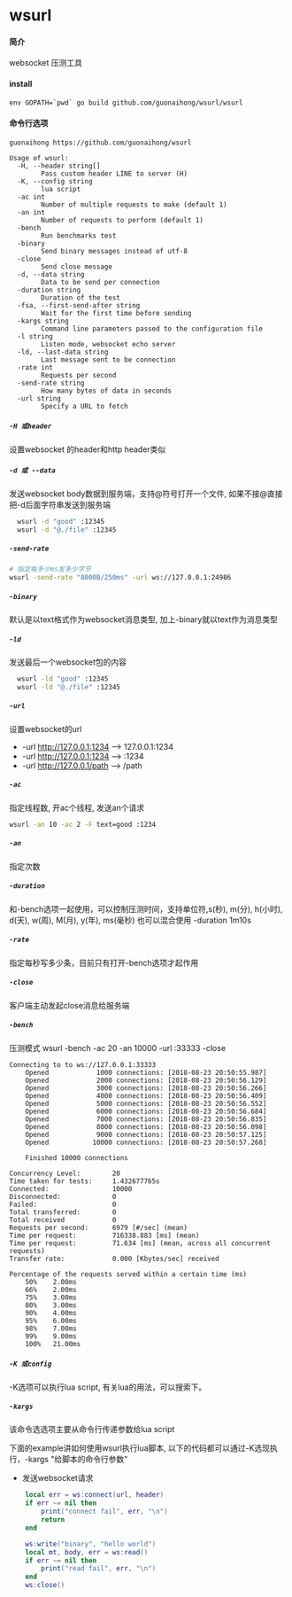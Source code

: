 # wsurl

#### 简介
websocket 压测工具

#### install
``` console
env GOPATH=`pwd` go build github.com/guonaihong/wsurl/wsurl
```

#### 命令行选项
```console
guonaihong https://github.com/guonaihong/wsurl

Usage of wsurl:
  -H, --header string[]
        Pass custom header LINE to server (H)
  -K, --config string
        lua script
  -ac int
        Number of multiple requests to make (default 1)
  -an int
        Number of requests to perform (default 1)
  -bench
        Run benchmarks test
  -binary
        Send binary messages instead of utf-8
  -close
        Send close message
  -d, --data string
        Data to be send per connection
  -duration string
        Duration of the test
  -fsa, --first-send-after string
        Wait for the first time before sending
  -kargs string
        Command line parameters passed to the configuration file
  -l string
        Listen mode, websocket echo server
  -ld, --last-data string
        Last message sent to be connection
  -rate int
        Requests per second
  -send-rate string
        How many bytes of data in seconds
  -url string
        Specify a URL to fetch

```

##### `-H 或header`
设置websocket 的header和http header类似

##### `-d 或 --data`
发送websocket body数据到服务端，支持@符号打开一个文件, 如果不接@直接把-d后面字符串发送到服务端
```bash
  wsurl -d "good" :12345
  wsurl -d "@./file" :12345
```
##### `-send-rate`
``` bash
# 指定每多少ms发多少字节
wsurl -send-rate "8000B/250ms" -url ws://127.0.0.1:24986
```

##### `-binary`
默认是以text格式作为websocket消息类型, 加上-binary就以text作为消息类型

##### `-ld`
发送最后一个websocket包的内容
```bash
  wsurl -ld "good" :12345
  wsurl -ld "@./file" :12345
```

##### `-url`
设置websocket的url
* -url http://127.0.0.1:1234 --> 127.0.0.1:1234
* -url http://127.0.0.1:1234 --> :1234
* -url http://127.0.0.1/path --> /path

##### `-ac`
指定线程数, 开ac个线程, 发送an个请求
```bash
wsurl -an 10 -ac 2 -F text=good :1234
```

##### `-an`
指定次数

##### `-duration`
和-bench选项一起使用，可以控制压测时间，支持单位符,s(秒), m(分), h(小时), d(天), w(周), M(月), y(年), ms(毫秒)
也可以混合使用 -duration 1m10s

##### `-rate`
指定每秒写多少条，目前只有打开-bench选项才起作用

##### `-close`
客户端主动发起close消息给服务端

##### `-bench`
压测模式
wsurl -bench -ac 20 -an 10000 -url :33333 -close
``` console
Connecting to to ws://127.0.0.1:33333
    Opened            1000 connections: [2018-08-23 20:50:55.987]
    Opened            2000 connections: [2018-08-23 20:50:56.129]
    Opened            3000 connections: [2018-08-23 20:50:56.266]
    Opened            4000 connections: [2018-08-23 20:50:56.409]
    Opened            5000 connections: [2018-08-23 20:50:56.552]
    Opened            6000 connections: [2018-08-23 20:50:56.684]
    Opened            7000 connections: [2018-08-23 20:50:56.835]
    Opened            8000 connections: [2018-08-23 20:50:56.098]
    Opened            9000 connections: [2018-08-23 20:50:57.125]
    Opened           10000 connections: [2018-08-23 20:50:57.268]

    Finished 10000 connections

Concurrency Level:        20
Time taken for tests:     1.432677765s
Connected:                10000
Disconnected:             0
Failed:                   0
Total transferred:        0
Total received            0
Requests per second:      6979 [#/sec] (mean)
Time per request:         716338.883 [ms] (mean)
Time per request:         71.634 [ms] (mean, across all concurrent requests)
Transfer rate:            0.000 [Kbytes/sec] received

Percentage of the requests served within a certain time (ms)
    50%    2.00ms
    66%    2.00ms
    75%    3.00ms
    80%    3.00ms
    90%    4.00ms
    95%    6.00ms
    98%    7.00ms
    99%    9.00ms
    100%   21.00ms
```
##### `-K 或config`
-K选项可以执行lua script, 有关lua的用法，可以搜索下。

##### `-kargs`
该命令选选项主要从命令行传递参数给lua script

下面的example讲如何使用wsurl执行lua脚本, 以下的代码都可以通过-K选现执行，-kargs "给脚本的命令行参数"
* 发送websocket请求
``` lua
    local err = ws:connect(url, header)
    if err ~= nil then
        print("connect fail", err, "\n")
        return
    end

    ws:write("binary", "hello world")
    local mt, body, err = ws:read()
    if err ~= nil then
        print("read fail", err, "\n")
    end
    ws:close()
```
